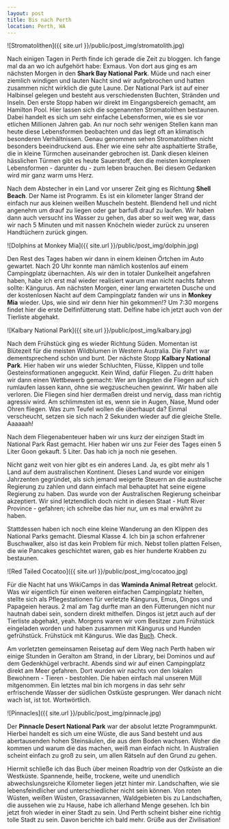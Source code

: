 ```yaml
---
layout: post
title: Bis nach Perth
location: Perth, WA
---
```


![Stromatolithen]({{ site.url }}/public/post_img/stromatolith.jpg)

Nach einigen Tagen in Perth finde ich gerade die Zeit zu bloggen. Ich fange mal da an wo ich aufgehört habe: Exmaus. Von dort aus ging es am nächsten Morgen in den **Shark Bay National Park**. Müde und nach einer ziemlich windigen und lauten Nacht sind wir aufgebrochen und hatten zusammen nicht wirklich die gute Laune. Der National Park ist auf einer Halbinsel gelegen und besteht aus verschiedensten Buchten, Stränden und Inseln. Den erste Stopp haben wir direkt im Eingangsbereich gemacht, am Hamilton Pool. Hier lassen sich die sogenannten Stromatolithen bestaunen. Dabei handelt es sich um sehr einfache Lebensformen, wie es sie vor etlichen Millionen Jahren gab. An nur noch sehr wenigen Stellen kann man heute diese Lebensformen beobachten und das liegt oft an klimatisch besonderen Verhältnissen. Genau genommen sehen Stromatolithen nicht besonders beeindruckend aus. Eher wie eine sehr alte asphaltierte Straße, die in kleine Türmchen auseinander gebrochen ist. Dank diesen kleinen hässlichen Türmen gibt es heute Sauerstoff, den die meisten komplexen Lebensformen - darunter du - zum leben brauchen. Bei diesem Gedanken wird mir ganz warm ums Herz.

Nach dem Abstecher in ein Land vor unserer Zeit ging es Richtung **Shell Beach**. Der Name ist Programm. Es ist ein kilometer langer Strand der einfach nur aus kleinen weißen Muscheln besteht. Blendend hell und nicht angenehm um drauf zu liegen oder gar barfuß drauf zu laufen. Wir haben dann auch versucht ins Wasser zu gehen, das aber so weit weg war, dass wir nach 5 Minuten und mit nassen Knöcheln wieder zurück zu unseren Handtüchern zurück gingen.

![Dolphins at Monkey Mia]({{ site.url }}/public/post_img/dolphin.jpg)

Den Rest des Tages haben wir dann in einem kleinen Örtchen im Auto gewartet. Nach 20 Uhr konnte man nämlich kostenlos auf einem Campingplatz übernachten. Als wir den in totaler Dunkelheit angefahren haben, habe ich erst mal wieder realisiert warum man nicht nachts fahren sollte: Kängurus. Am nächsten Morgen, einer lang erwarteten Dusche und der kostenlosen Nacht auf dem Campingplatz fanden wir uns in **Monkey Mia** wieder. Ups, wie sind wir denn hier hin gekommen!? Um 7:30 morgens findet hier die erste Delfinfütterung statt. Delfine habe ich jetzt auch von der Tierliste abgehakt.

![Kalbary National Park]({{ site.url }}/public/post_img/kalbary.jpg)

Nach dem Frühstück ging es wieder Richtung Süden. Momentan ist Blütezeit für die meisten Wildblumen in Western Australia. Die Fahrt war dementsprechend schön und bunt. Der nächste Stopp **Kalbary National Park**. Hier haben wir uns wieder Schluchten, Flüsse, Klippen und tolle Gesteinsformationen angeguckt. Kein Wind, dafür Fliegen. Zu dritt haben wir dann einen Wettbewerb gemacht: Wer am längsten die Fliegen auf sich rumlaufen lassen kann, ohne sie wegzuscheuchen gewinnt. Wir haben alle verloren. Die Fliegen sind hier dermaßen dreist und nervig, dass man richtig agressiv wird. Am schlimmsten ist es, wenn sie in Augen, Nase, Mund oder Ohren fliegen. Was zum Teufel wollen die überhaupt da? Einmal verscheucht, setzen sie sich nach 2 Sekunden wieder auf die gleiche Stelle. Aaaaaah!

Nach dem Fliegenabenteuer haben wir uns kurz der einzigen Stadt im National Park Rast gemacht. Hier haben wir uns zur Feier des Tages einen 5 Liter Goon gekauft. 5 Liter. Das hab ich ja noch nie gesehen.

Nicht ganz weit von hier gibt es ein anderes Land. Ja, es gibt mehr als 1 Land auf dem australischen Kontinent. Dieses Land wurde vor einigen Jahrzenten gegründet, als sich jemand weigerte Steuern an die australische Regierung zu zahlen und dann einfach mal behauptet hat seine eigene Regierung zu haben. Das wurde von der Australischen Regierung scheinbar akzeptiert. Wir sind letztendlich doch nicht in diesen Staat - Hutt River Province - gefahren; ich schreibe das hier nur, um es mal erwähnt zu haben.

Stattdessen haben ich noch eine kleine Wanderung an den Klippen des National Parks gemacht. Diesmal Klasse 4. Ich bin ja schon erfahrener Buschwalker, also ist das kein Problem für mich. Nebst tollen platten Felsen, die wie Pancakes geschichtet waren, gab es hier hunderte Krabben zu bestaunen.

![Red Tailed Cocatoo]({{ site.url }}/public/post_img/cocatoo.jpg)

Für die Nacht hat uns WikiCamps in das **Waminda Animal Retreat** gelockt. Was wir eigentlich für einen weiteren einfachen Campingplatz hielten, stellte sich als Pflegestationen für verletzte Kängurus, Emus, Dingos und Papageien heraus. 2 mal am Tag durfte man an den Fütterungen nicht nur hautnah dabei sein, sondern direkt mithelfen. Dingos ist jetzt auch auf der Tierliste abgehakt, yeah. Morgens waren wir vom Besitzer zum Frühstück eingeladen worden und haben zusammen mit Kängurus und Hunden gefrühstück. Frühstück mit Kängurus. Wie das <a target="_blank" href="http://www.amazon.de/gp/product/344230931X/ref=as_li_tl?ie=UTF8&camp=1638&creative=19454&creativeASIN=344230931X&linkCode=as2&tag=andsanmeiblo-21">Buch</a>. Check.

Am vorletzten gemeinsamen Reisetag auf dem Weg nach Perth haben wir einige Stunden in Geralton am Strand, in der Library, bei Dominos und auf dem Gedenkhügel verbracht. Abends sind wir auf einen Campingplatz direkt am Meer gefahren. Dort wurden wir nachts von den lokalen Bewohnern - Tieren - bestohlen. Die haben einfach mal unseren Müll mitgenommen. Ein letztes mal bin ich morgens in das sehr sehr erfrischende Wasser der südlichen Ostküste gesprungen. Wer danach nicht wach ist, ist tot. Wortwörtlich.

![Pinnacles]({{ site.url }}/public/post_img/pinnacle.jpg)

Der **Pinnacle Desert National Park** war der absolut letzte Programmpunkt. Hierbei handelt es sich um eine Wüste, die aus Sand besteht und aus abertausenden hohen Steinsäulen, die aus dem Boden wachsen. Woher die kommen und warum die das machen, weiß man einfach nicht. In Australien scheint einfach zu groß zu sein, um allen Rätseln auf den Grund zu gehen.

Hiermit schließe ich das Buch über meinen Roadtrip von der Ostküste an die Westküste. Spannende, heiße, trockene, weite und unendlich abwechslungsreiche Kilometer liegen jetzt hinter mir. Landschaften, wie sie lebensfeindlicher und unterschiedlicher nicht sein können. Von roten Wüsten, weißen Wüsten, Grassavannen, Waldgebieten bis zu Landschaften, die aussehen wie zu Hause, habe ich allerhand Menge gesehen. Ich bin jetzt froh wieder in einer Stadt zu sein. Und Perth scheint bisher eine richtig tolle Stadt zu sein. Davon berichte ich bald mehr. Grüße aus der Zivilisation!